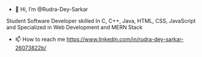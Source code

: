 - 👋 Hi, I’m @Rudra-Dey-Sarkar

Student Software Developer skilled In C, C++, Java, HTML, CSS, JavaScript and Specialized in Web Development and MERN Stack
- 📫 How to reach me https://www.linkedin.com/in/rudra-dey-sarkar-26073822b/

<!---
Rudra-Dey-Sarkar/Rudra-Dey-Sarkar is a ✨ special ✨ repository because its `README.md` (this file) appears on your GitHub profile.
You can click the Preview link to take a look at your changes.
--->
